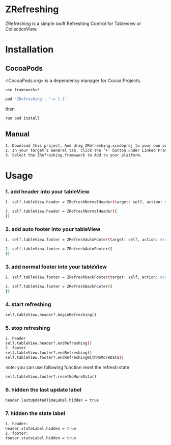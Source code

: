 # ZRefreshing

ZRefreshing is a simple swift Refreshing Control for Tableview or CollectionView.

# Installation
## CocoaPods
<CocoaPods.org> is a dependency manager for Cocoa Projects.
``` bash 
use_frameworks!

pod 'ZRefreshing', '~> 1.1’
``` 

then
``` bash 
run pod install 
```

## Manual

``` bash 
1. Download this project, And drag ZRefreshing.xcodeproj to your own project.
2. In your target’s General tab, click the ’+’ button under Linked Frameworks and Libraries.
3. Select the ZRefreshing.framework to Add to your platform. 
```

# Usage 
### 1. add header into your tableView
``` bash
1. self.tableView.header = ZRefreshNormalHeader(target: self, action: #selector(self.loadData(_:)))

2. self.tableView.header = ZRefreshNormalHeader({
})
```
### 2. add auto footer into your tableView 
``` bash
1. self.tableView.footer = ZRefreshAutoFooter(target: self, action: #selector(self.loadData(_:)))

2. self.tableView.footer = ZRefreshAutoFooter({
})
```
### 3. add normal footer into your tableView
``` bash
1. self.tableView.footer = ZRefreshBackFooter(target: self, action: #selector(self.loadData(_:)));

2. self.tableView.footer = ZRefreshBackFooter({
})
```
### 4. start refreshing
``` bash
self.tableView.header?.beginRefreshing()
```
### 5. stop refreshing
``` bash
1. header
self.tableView.header?.endRefreshing()
2. footer
self.tableView.footer?.endRefreshing()
self.tableView.footer?.endRefreshingWithNoMoreData()
```
note: you can use following function reset the refresh state
``` bash
self.tableView.footer?.resetNoMoreData()
```
### 6. hidden the last update label 
``` bash 
header.lastUpdatedTimeLabel.hidden = true
```
### 7. hidden the state label 
``` bash
1. header:
header.stateLabel.hidden = true
2. footer:
footer.stateLabel.hidden = true
```



